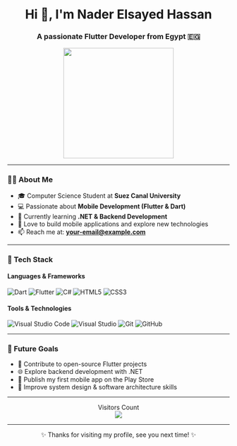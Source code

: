 <h1 align="center">Hi 👋, I'm Nader Elsayed Hassan</h1>
<h3 align="center">A passionate Flutter Developer from Egypt 🇪🇬</h3>

<p align="center">
  <img src="https://media.giphy.com/media/qgQUggAC3Pfv687qPC/giphy.gif" width="250">
</p>

---

### 👨‍💻 About Me
- 🎓 Computer Science Student at <b>Suez Canal University</b>  
- 💻 Passionate about **Mobile Development (Flutter & Dart)**  
- 🌱 Currently learning **.NET & Backend Development**  
- 🚀 Love to build mobile applications and explore new technologies  
- 📫 Reach me at: **your-email@example.com**  

---

### 🚀 Tech Stack
#### Languages & Frameworks
![Dart](https://img.shields.io/badge/Dart-0175C2?style=for-the-badge&logo=dart&logoColor=white)
![Flutter](https://img.shields.io/badge/Flutter-02569B?style=for-the-badge&logo=flutter&logoColor=white)
![C#](https://img.shields.io/badge/C%23-239120?style=for-the-badge&logo=c-sharp&logoColor=white)
![HTML5](https://img.shields.io/badge/HTML5-E34F26?style=for-the-badge&logo=html5&logoColor=white)
![CSS3](https://img.shields.io/badge/CSS3-1572B6?style=for-the-badge&logo=css3&logoColor=white)

#### Tools & Technologies
![Visual Studio Code](https://img.shields.io/badge/VSCode-007ACC?style=for-the-badge&logo=visual-studio-code&logoColor=white)
![Visual Studio](https://img.shields.io/badge/Visual%20Studio-5C2D91?style=for-the-badge&logo=visual-studio&logoColor=white)
![Git](https://img.shields.io/badge/Git-F05032?style=for-the-badge&logo=git&logoColor=white)
![GitHub](https://img.shields.io/badge/GitHub-181717?style=for-the-badge&logo=github&logoColor=white)

---


### 🎯 Future Goals
- 📱 Contribute to open-source Flutter projects  
- 🌐 Explore backend development with .NET  
- 🚀 Publish my first mobile app on the Play Store  
- 📖 Improve system design & software architecture skills  

---

<p align="center"> 
  Visitors Count<br>
  <img src="https://profile-counter.glitch.me/Nader-Elsayed-Hassan/count.svg" />
</p>

---

<p align="center">✨ Thanks for visiting my profile, see you next time! ✨</p>
